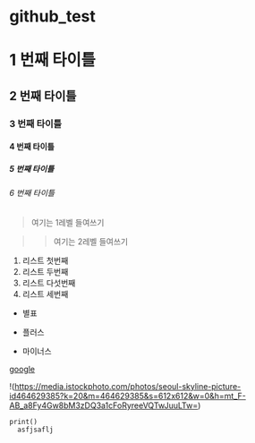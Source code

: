 # github_test
# 1 번째 타이틀
## 2 번째 타이틀
### 3 번째 타이틀
#### 4 번째 타이틀
##### 5 번째 타이틀
###### 6 번째 타이틀

> 여기는 1레벨 들여쓰기

> > 여기는 2레벨 들여쓰기


1. 리스트 첫번째
2. 리스트 두번째
5. 리스트 다섯번째
3. 리스트 세번째

* 별표
+ 플러스
- 마이너스

[google](https://google.com)

!(https://media.istockphoto.com/photos/seoul-skyline-picture-id464629385?k=20&m=464629385&s=612x612&w=0&h=mt_F-AB_a8Fy4Gw8bM3zDQ3a1cFoRyreeVQTwJuuLTw=)

```
print()
  asfjsaflj

```
